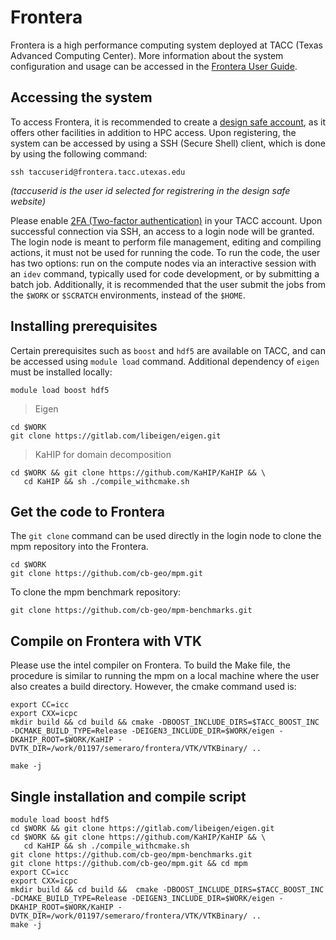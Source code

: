# Frontera

Frontera is a high performance computing system deployed at TACC (Texas Advanced Computing Center). More information about the system configuration and usage can be accessed in the [Frontera User Guide](https://portal.tacc.utexas.edu/user-guides/frontera).

## Accessing the system

To access Frontera, it is recommended to create a [design safe account](https://www.designsafe-ci.org/account/register/), as it offers other facilities in addition to HPC access. Upon registering, the system can be accessed by using a SSH (Secure Shell) client, which is done by using the following command:


```shell
ssh taccuserid@frontera.tacc.utexas.edu
```

*(taccuserid is the user id selected for registrering in the design safe website)*

Please enable [2FA (Two-factor authentication)](https://portal.tacc.utexas.edu/tutorials/multifactor-authentication) in your TACC account. Upon successful connection via SSH, an access to a login node will be granted. The login node is meant to perform file management, editing and compiling actions, it must not be used for running the code. To run the code, the user has two options: run on the compute nodes via an interactive session with an `idev` command, typically used for code development, or by submitting a batch job. Additionally, it is recommended that the user submit the jobs from the `$WORK` or `$SCRATCH` environments, instead of the `$HOME`.

## Installing prerequisites

Certain prerequisites such as `boost` and `hdf5` are available on TACC, and can be accessed using `module load` command. Additional dependency of `eigen` must be installed locally:


```shell
module load boost hdf5
```

> Eigen

```shell
cd $WORK
git clone https://gitlab.com/libeigen/eigen.git
```

> KaHIP for domain decomposition

```shell
cd $WORK && git clone https://github.com/KaHIP/KaHIP && \
   cd KaHIP && sh ./compile_withcmake.sh 
```

## Get the code to Frontera

The `git clone` command can be used directly in the login node to clone the mpm repository into the Frontera.

```shell
cd $WORK
git clone https://github.com/cb-geo/mpm.git
```

To clone the mpm benchmark repository:

```shell
git clone https://github.com/cb-geo/mpm-benchmarks.git
```

## Compile on Frontera with VTK

Please use the intel compiler on Frontera. To build the Make file, the procedure is similar to running the mpm on a local machine where the user also creates a build directory. However, the cmake command used is:

```shell
export CC=icc
export CXX=icpc
mkdir build && cd build && cmake -DBOOST_INCLUDE_DIRS=$TACC_BOOST_INC -DCMAKE_BUILD_TYPE=Release -DEIGEN3_INCLUDE_DIR=$WORK/eigen -DKAHIP_ROOT=$WORK/KaHIP -DVTK_DIR=/work/01197/semeraro/frontera/VTK/VTKBinary/ ..

make -j
```

## Single installation and compile script
```shell
module load boost hdf5
cd $WORK && git clone https://gitlab.com/libeigen/eigen.git
cd $WORK && git clone https://github.com/KaHIP/KaHIP && \
   cd KaHIP && sh ./compile_withcmake.sh 
git clone https://github.com/cb-geo/mpm-benchmarks.git
git clone https://github.com/cb-geo/mpm.git && cd mpm
export CC=icc
export CXX=icpc
mkdir build && cd build &&  cmake -DBOOST_INCLUDE_DIRS=$TACC_BOOST_INC -DCMAKE_BUILD_TYPE=Release -DEIGEN3_INCLUDE_DIR=$WORK/eigen -DKAHIP_ROOT=$WORK/KaHIP -DVTK_DIR=/work/01197/semeraro/frontera/VTK/VTKBinary/ ..
make -j
```
